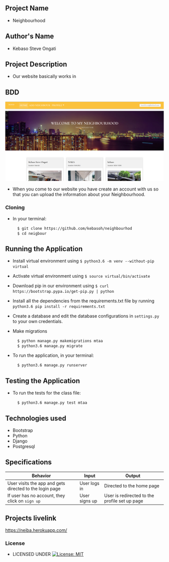 ## Project Name

- Neighbourhood

## Author's Name

- Kebaso Steve Ongati

##  Project Description

- Our website basically works in 

## BDD

<img src="steve.png">

- When you come to our website you have create an account with us so that you can upload the information about your Neighbourhood.

### Cloning
* In your terminal:
        
        $ git clone https://github.com/kebasoh/neighbourhod
        $ cd neigbour

## Running the Application
* Install virtual environment using `$ python3.6 -m venv --without-pip virtual`
* Activate virtual environment using `$ source virtual/bin/activate`
* Download pip in our environment using `$ curl https://bootstrap.pypa.io/get-pip.py | python`
* Install all the dependencies from the requirements.txt file by running `python3.6 pip install -r requirements.txt`
* Create a database and edit the database configurations in `settings.py` to your own credentials.
* Make migrations

        $ python manage.py makemigrations mtaa
        $ python3.6 manage.py migrate 

* To run the application, in your terminal:

        $ python3.6 manage.py runserver
        
## Testing the Application
* To run the tests for the class file:

        $ python3.6 manage.py test mtaa

## Technologies used

- Bootstrap
- Python 
- Django
- Postgresql

## Specifications
| Behavior            | Input                         | Output                        | 
| ------------------- | ----------------------------- | ----------------------------- |
| User visits the app and gets directed to the login page  | User logs in | Directed to the home page | 
If user has no account, they click on `sign up` | User signs up | User is redirected to the profile set up page |

## Projects livelink

https://neiba.herokuapp.com/


### License

* LICENSED UNDER  [![License: MIT](https://img.shields.io/badge/License-MIT-yellow.svg)](license/MIT)